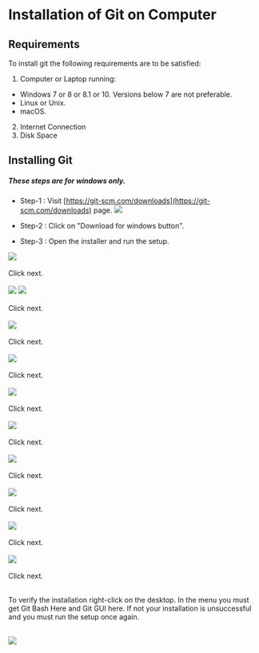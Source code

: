 # Installation of Git on Computer

## Requirements <br>

To install git the following requirements are to be satisfied:
1. Computer or Laptop running:
  * Windows 7 or 8 or 8.1 or 10. Versions below 7 are not preferable.
  * Linux or Unix.
  * macOS. <br>
2. Internet Connection
3. Disk Space

## Installing Git <br>
##### These steps are for windows only.
* Step-1 : Visit [https://git-scm.com/downloads](https://git-scm.com/downloads) page.
![](https://github.com/nageswar517/git/blob/master/download.jpg?raw=true) <br>

* Step-2 : Click on "Download for windows button".
* Step-3 : Open the installer and run the setup. <br>

![](https://github.com/nageswar517/git/blob/master/1.jpg?raw=true) <br><br> Click next.<br><br>
![](https://github.com/nageswar517/git/blob/master/2.jpg?raw=true)
![](https://github.com/nageswar517/git/blob/master/3.jpg?raw=true) <br><br> Click next.<br><br>
![](https://github.com/nageswar517/git/blob/master/4.jpg?raw=true) <br><br> Click next.<br><br>
![](https://github.com/nageswar517/git/blob/master/5.jpg?raw=true) <br><br> Click next.<br><br>
![](https://github.com/nageswar517/git/blob/master/6.jpg?raw=true) <br><br> Click next.<br><br>
![](https://github.com/nageswar517/git/blob/master/7.jpg?raw=true) <br><br> Click next.<br><br>
![](https://github.com/nageswar517/git/blob/master/8.jpg?raw=true) <br><br> Click next.<br><br>
![](https://github.com/nageswar517/git/blob/master/9.jpg?raw=true) <br><br> Click next.<br><br>
![](https://github.com/nageswar517/git/blob/master/10.jpg?raw=true) <br><br> Click next.<br><br>
![](https://github.com/nageswar517/git/blob/master/11.jpg?raw=true) <br><br> Click next.<br><br>

To verify the installation right-click on the desktop. In the menu you must get Git Bash Here and Git GUI here. If not your installation is unsuccessful and you must run the setup once again.<br> <br>

![](https://github.com/nageswar517/git/blob/master/done.jpg?raw=true)
